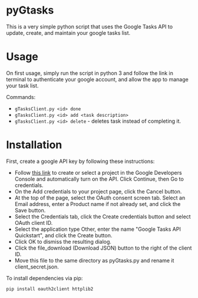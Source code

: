 # pyGtasks
This is a very simple python script that uses the Google Tasks API to update, create, and maintain your google tasks list. 

# Usage

On first usage, simply run the script in python 3 and follow the link in terminal to authenticate your google account, and allow the app to manage your task list.

Commands:
* `gTasksClient.py <id> done`
* `gTasksClient.py <id> add <task description>`
* `gTasksClient.py <id> delete` - deletes task instead of completing it.


# Installation

First, create a google API key by following these instructions:

* Follow [this link](https://console.developers.google.com/start/api?id=tasks) to create or select a project in the Google Developers Console and automatically turn on the API. Click Continue, then Go to credentials.
* On the Add credentials to your project page, click the Cancel button.
* At the top of the page, select the OAuth consent screen tab. Select an Email address, enter a Product name if not already set, and click the Save button.
* Select the Credentials tab, click the Create credentials button and select OAuth client ID.
* Select the application type Other, enter the name "Google Tasks API Quickstart", and click the Create button.
* Click OK to dismiss the resulting dialog.
* Click the file_download (Download JSON) button to the right of the client ID.
* Move this file to the same directory as pyGtasks.py and rename it client_secret.json.

To install dependencies via pip:

`pip install oauth2client httplib2`

